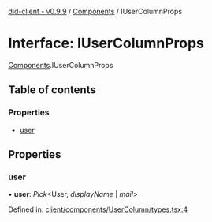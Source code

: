 [did-client - v0.9.9](../README.md) / [Components](../modules/components.md) / IUserColumnProps

# Interface: IUserColumnProps

[Components](../modules/components.md).IUserColumnProps

## Table of contents

### Properties

- [user](components.iusercolumnprops.md#user)

## Properties

### user

• **user**: *Pick*<User, *displayName* \| *mail*\>

Defined in: [client/components/UserColumn/types.tsx:4](https://github.com/Puzzlepart/did/blob/dev/client/components/UserColumn/types.tsx#L4)
